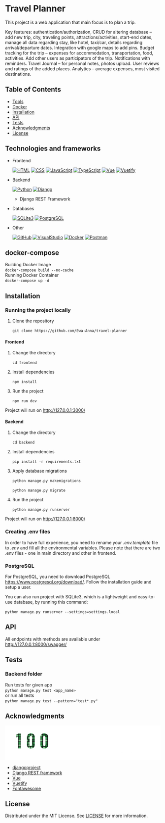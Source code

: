 # Travel Planner
This project is a web application that main focus is to plan a trip. 

Key features: authentication/authorization, CRUD for altering database – add new trip, city, traveling points, attractions/activities, start-end dates, manage all data regarding stay, like hotel, taxi/car, details regarding arrival/departure dates. Integration with google maps to add pins. Budget tracking for the trip – expenses for accommodation, transportation, food, activities. Add other users as participators of the trip. Notifications with reminders. Travel Journal – for personal notes, photos upload. User reviews and ratings of the added places. Analytics – average expenses, most visited destinations.

## Table of Contents
- [Tools](#technologies-and-frameworks)
- [Docker](#docker-compose)
- [Installation](#how-to-install-and-run-the-project)
- [API](#api)
- [Tests](#tests)
- [Acknowledgments](#acknowledgments)
- [License](#license)

## Technologies and frameworks

- Frontend 

    [![HTML](https://skillicons.dev/icons?i=html)](https://skillicons.dev)
    [![CSS](https://skillicons.dev/icons?i=css)](https://skillicons.dev)
    [![JavaScript](https://skillicons.dev/icons?i=javascript)](https://skillicons.dev)
    [![TypeScript](https://skillicons.dev/icons?i=typescript)](https://skillicons.dev)
    [![Vue](https://skillicons.dev/icons?i=vue)](https://skillicons.dev)
    [![Vuetify](https://skillicons.dev/icons?i=vuetify)](https://skillicons.dev)

- Backend
    
    [![Python](https://skillicons.dev/icons?i=python)](https://skillicons.dev) 
    [![Django](https://skillicons.dev/icons?i=django)](https://skillicons.dev)
    - Django REST Framework

- Databases

    [![SQLite3](https://skillicons.dev/icons?i=sqlite)](https://skillicons.dev)
    [![PostgreSQL](https://skillicons.dev/icons?i=postgres)](https://skillicons.dev)
    
- Other

    [![GitHub](https://skillicons.dev/icons?i=github)](https://skillicons.dev)
    [![VisualStudio](https://skillicons.dev/icons?i=vscode)](https://skillicons.dev)
    [![Docker](https://skillicons.dev/icons?i=docker)](https://skillicons.dev)
    [![Postman](https://skillicons.dev/icons?i=postman)](https://skillicons.dev)

## docker-compose
Building Docker Image
<br>
` docker-compose build --no-cache `
<br>
Running Docker Container
<br>
` docker-compose up -d `

## Installation
### Running the project locally

1. Clone the repository

    ` git clone https://github.com/Ewa-Anna/travel-planner `

#### Frontend
1. Change the directory

    ` cd frontend `

2. Install dependencies

    ` npm install `

3. Run the project

    ` npm run dev `

Project will run on http://127.0.0.1:3000/

#### Backend

1. Change the directory

    ` cd backend ` 

2. Install dependencies

    ` pip install -r requirements.txt `

3. Apply database migrations

    ` python manage.py makemigrations `

    ` python manage.py migrate `

4. Run the project

    ` python manage.py runserver `

Project will run on http://127.0.0.1:8000/

### Creating .env files
In order to have full experience, you need to rename your *.env.template* file to *.env* and fill all the environmental variables.
Please note that there are two .env files - one in main directory and other in frontend.

### PostgreSQL
For PostgreSQL, you need to download PostgreSQL https://www.postgresql.org/download/. Follow the installation guide and setup a user.

You can also run project with SQLite3, which is a lightweight and easy-to-use database, by running this command:

` python manage.py runserver --settings=settings.local `

## API
All endpoints with methods are available under http://127.0.0.1:8000/swagger/

## Tests
### Backend folder
Run tests for given app
<br>
` python manage.py test <app_name> `
<br>
or run all tests
<br>
` python manage.py test --pattern="test*.py" `

## Acknowledgments
[![100commitow](frontend/public/100commitow.png)](https://100commitow.pl/)
- [djangoproject](https://www.djangoproject.com/)
- [Django REST framework](https://www.django-rest-framework.org/)
- [Vue](https://vuejs.org/)
- [Vuetify](https://vuetifyjs.com/en/)
- [Fontawesome](https://docs.fontawesome.com/)

## License
Distributed under the MIT License. See [LICENSE](LICENSE) for more information.
